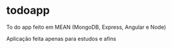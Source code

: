 # todoapp
To do app feito em MEAN (MongoDB, Express, Angular e Node)

Aplicação feita apenas para estudos e afins
